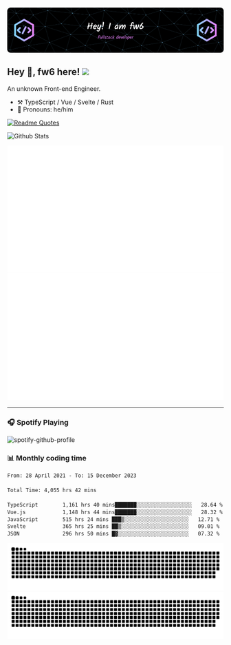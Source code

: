 ![Header](github-header-image.png)

## Hey 👋, fw6 here! <img src="https://github.githubassets.com/images/mona-whisper.gif" height="24" />


An unknown Front-end Engineer.

-   :hammer_and_pick: TypeScript / Vue / Svelte / Rust
-   :man: Pronouns: he/him


[![Readme Quotes](https://quotes-github-readme.vercel.app/api?type=horizontal&theme=algolia)](https://github.com/piyushsuthar/github-readme-quotes)



![Github Stats](https://github-readme-stats.vercel.app/api?username=fw6&bg_color=30,e96443,904e95&title_color=fff&text_color=fff)

![](https://raw.githubusercontent.com/fw6/github-stats-transparent/output/generated/overview.svg)
![](https://raw.githubusercontent.com/fw6/github-stats-transparent/output/generated/languages.svg)


---

### 🎧 Spotify Playing

<!-- ![spotify-github-profile](/img/default.svg) -->

![spotify-github-profile](https://spotify-github-profile.vercel.app/api/view.svg?uid=r6wn4hdvypv0lkzyrj0e0pjct&cover_image=true&theme=default&show_offline=true&background_color=9a10ad&interchange=true&bar_color_cover=true)



### :bar_chart: Monthly coding time 

<!--START_SECTION:waka-->

```txt
From: 28 April 2021 - To: 15 December 2023

Total Time: 4,055 hrs 42 mins

TypeScript        1,161 hrs 40 mins███████░░░░░░░░░░░░░░░░░░   28.64 %
Vue.js            1,148 hrs 44 mins███████░░░░░░░░░░░░░░░░░░   28.32 %
JavaScript        515 hrs 24 mins ███▒░░░░░░░░░░░░░░░░░░░░░   12.71 %
Svelte            365 hrs 25 mins ██▒░░░░░░░░░░░░░░░░░░░░░░   09.01 %
JSON              296 hrs 50 mins █▓░░░░░░░░░░░░░░░░░░░░░░░   07.32 %
```

<!--END_SECTION:waka-->




![github contribution grid snake animation](https://raw.githubusercontent.com/platane/platane/output/github-contribution-grid-snake-dark.svg#gh-dark-mode-only)![github contribution grid snake animation](https://raw.githubusercontent.com/platane/platane/output/github-contribution-grid-snake.svg#gh-light-mode-only)

